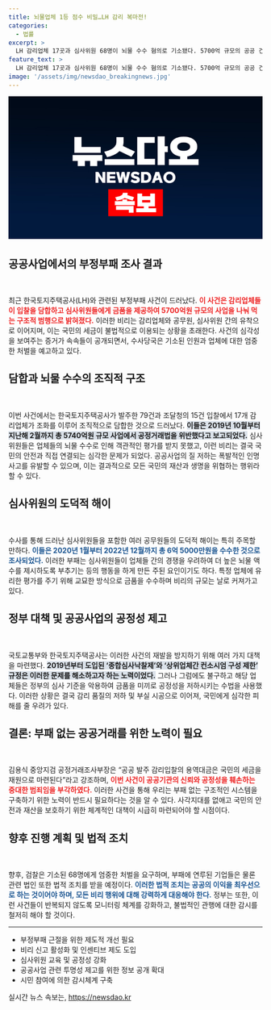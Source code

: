 ```yaml
---
title: 뇌물업체 1등 점수 비밀…LH 감리 복마전!
categories:
  - 법률
excerpt: >
  LH 감리업체 17곳과 심사위원 68명이 뇌물 수수 혐의로 기소됐다. 5700억 규모의 공공 건축 사업에서 심사위원들에게 금품을 제공하고 담합한 사실이 드러났으며, 부실 시공 원인이 된 것으로 지적받고 있다. 공정성을 해친 이 구조적 범죄는 국민 세금이 낭비되는 심각한 사태다.
feature_text: >
  LH 감리업체 17곳과 심사위원 68명이 뇌물 수수 혐의로 기소됐다. 5700억 규모의 공공 건축 사업에서 심사위원들에게 금품을 제공하고 담합한 사실이 드러났으며, 부실 시공 원인이 된 것으로 지적받고 있다. 공정성을 해친 이 구조적 범죄는 국민 세금이 낭비되는 심각한 사태다.
image: '/assets/img/newsdao_breakingnews.jpg'
---
```


<p><img src="/assets/img/newsdao_breakingnews.jpg" alt="ontimetimes 속보" /></p>

<h2 data-ke-size="size26">공공사업에서의 부정부패 조사 결과</h2>

<p data-ke-size="size16">&nbsp;</p>  

<p>최근 한국토지주택공사(LH)와 관련된 부정부패 사건이 드러났다. <b><span style="color: #ee2323;">이 사건은 감리업체들이 입찰을 담합하고 심사위원들에게 금품을 제공하여 5700억원 규모의 사업을 나눠 먹는 구조적 범행으로 밝혀졌다.</span></b> 이러한 비리는 감리업체와 공무원, 심사위원 간의 유착으로 이어지며, 이는 국민의 세금이 불법적으로 이용되는 상황을 초래한다. 사건의 심각성을 보여주는 증거가 속속들이 공개되면서, 수사당국은 기소된 인원과 업체에 대한 엄중한 처벌을 예고하고 있다. </p>

<h2>담합과 뇌물 수수의 조직적 구조</h2>

<p data-ke-size="size16">&nbsp;</p>  

<p>이번 사건에서는 한국토지주택공사가 발주한 79건과 조달청의 15건 입찰에서 17개 감리업체가 조화를 이루어 조직적으로 담합한 것으로 드러났다. <b><span style="background-color: #21538527;">이들은 2019년 10월부터 지난해 2월까지 총 5740억원 규모 사업에서 공정거래법을 위반했다고 보고되었다.</span></b> 심사위원들은 업체들의 뇌물 수수로 인해 객관적인 평가를 받지 못했고, 이런 비리는 결국 국민의 안전과 직접 연결되는 심각한 문제가 되었다. 공공사업의 질 저하는 폭발적인 인명 사고를 유발할 수 있으며, 이는 결과적으로 모든 국민의 재산과 생명을 위협하는 행위라 할 수 있다. </p>

<h2>심사위원의 도덕적 해이</h2> 

<p data-ke-size="size16">&nbsp;</p>  

<p>수사를 통해 드러난 심사위원들을 포함한 여러 공무원들의 도덕적 해이는 특히 주목할 만하다. <b><span style="color: #1a5490;">이들은 2020년 1월부터 2022년 12월까지 총 6억 5000만원을 수수한 것으로 조사되었다.</span></b> 이러한 부패는 심사위원들이 업체들 간의 경쟁을 우려하여 더 높은 뇌물 액수를 제시하도록 부추기는 등의 행동을 하게 만든 주된 요인이기도 하다. 특정 업체에 유리한 평가를 주기 위해 교묘한 방식으로 금품을 수수하며 비리의 규모는 날로 커져가고 있다. </p>

<h2>정부 대책 및 공공사업의 공정성 제고</h2>

<p data-ke-size="size16">&nbsp;</p>  

<p>국토교통부와 한국토지주택공사는 이러한 사건의 재발을 방지하기 위해 여러 가지 대책을 마련했다. <b><span style="background-color: #21538527;">2019년부터 도입된 ‘종합심사낙찰제’와 ‘상위업체간 컨소시엄 구성 제한’ 규정은 이러한 문제를 해소하고자 하는 노력이었다.</span></b> 그러나 그럼에도 불구하고 해당 업체들은 정부의 심사 기준을 악용하여 금품을 미끼로 공정성을 저하시키는 수법을 사용했다. 이러한 상황은 결국 감리 품질의 저하 및 부실 시공으로 이어져, 국민에게 심각한 피해를 줄 우려가 있다. </p>

<h2>결론: 부패 없는 공공거래를 위한 노력이 필요</h2>

<p data-ke-size="size16">&nbsp;</p>  

<p>김용식 중앙지검 공정거래조사부장은 “공공 발주 감리입찰의 용역대금은 국민의 세금을 재원으로 마련된다”라고 강조하며, <b><span style="color: #ee2323;">이번 사건이 공공기관의 신뢰와 공정성을 훼손하는 중대한 범죄임을 부각하였다.</span></b> 이러한 사건을 통해 우리는 부패 없는 구조적인 시스템을 구축하기 위한 노력이 반드시 필요하다는 것을 알 수 있다. 사각지대를 없애고 국민의 안전과 재산을 보호하기 위한 체계적인 대책이 시급히 마련되어야 할 시점이다. </p>

<h2>향후 진행 계획 및 법적 조치</h2>

<p data-ke-size="size16">&nbsp;</p>  

<p>향후, 검찰은 기소된 68명에게 엄중한 처벌을 요구하며, 부패에 연루된 기업들은 물론 관련 법인 또한 법적 조치를 받을 예정이다. <b><span style="color: #1a5490;">이러한 법적 조치는 공공의 이익을 최우선으로 하는 것이어야 하며, 모든 비리 행위에 대해 강력하게 대응해야 한다.</span></b> 정부는 또한, 이런 사건들이 반복되지 않도록 모니터링 체계를 강화하고, 불법적인 관행에 대한 감시를 철저히 해야 할 것이다. </p>

<hr>  

<ul>  
<li>부정부패 근절을 위한 제도적 개선 필요</li>  
<li>비리 신고 활성화 및 인센티브 제도 도입</li>  
<li>심사위원 교육 및 공정성 강화</li>  
<li>공공사업 관련 투명성 제고를 위한 정보 공개 확대</li>  
<li>시민 참여에 의한 감시체계 구축</li>  
</ul>  
실시간 뉴스 속보는, <a href="https://newsdao.kr" rel="dofollow">https://newsdao.kr</a>


